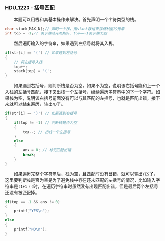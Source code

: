 ### HDU_1223 - 括号匹配
&emsp;&emsp;本题可以用栈和其基本操作来解决。首先声明一个字符类型的栈。
```cpp
char stack[MAX_N];// 声明一个栈，用stack数组来存储栈里的元素
int top = -1;// 表示栈顶元素指针，top==-1表示栈为空
```
&emsp;&emsp;然后遍历输入的字符串，如果遇到左括号就将其入栈。
```cpp
if(str[i] == '(') // 如果遇到左括号
{
	// 将左括号入栈
	top++;
	stack[top] = '(';
}
```
&emsp;&emsp;如果遇到右括号，则判断栈是否为空，如果不为空，说明该右括号能和上一个入栈的左括号匹配，接下来出栈一个左括号，继续遍历字符串中的下一个字符。如果栈为空，说明该右括号前面没有可以与其匹配的左括号，也就是匹配出错，接下来就可以结束遍历，输出`NO`了。
```cpp
if(str[i] == ')') // 如果遇到右括号
{
	if(top != -1) // 判断栈是否为空
	{
		top--; // 出栈一个左括号
	}
	else
	{
		ans = 0; // 标记匹配出错
		break;
	}
}
```
&emsp;&emsp;如果遍历完整个字符串后，栈为空，且匹配时没有出错，就可以输出`YES`了，这里要判断栈是否为空是为了避免栈中存在还未匹配的左括号的情况，比如输入字符串是`(1+1)((`时，在遍历字符串时虽然没有出现匹配出错，但是最后两个左括号还没有被匹配掉。
```cpp
if(top == -1 && ans != 0)
{
	printf("YES\n");
}
else
{
	printf("NO\n");
}
```
